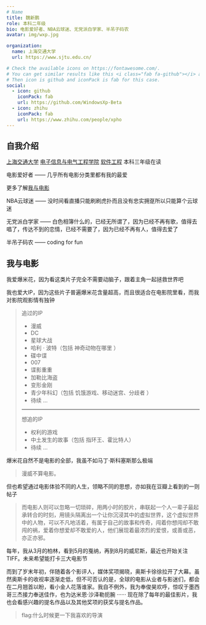 ```yaml
---
# Name
title: 魏新鹏
role: 本科二年级
bio: 电影爱好者、NBA云球迷、无党派白学家、半吊子码农
avatar: img/wxp.jpg

organization:
  name: 上海交通大学
  url: https://www.sjtu.edu.cn/

# Check the available icons on https://fontawesome.com/.
# You can get similar results like this <i class="fab fa-github"></i> after searching.
# Then icon is github and iconPack is fab for this case.
social:
  - icon: github
    iconPack: fab
    url: https://github.com/WindowsXp-Beta
  - icon: zhihu
    iconPack: fab
    url: https://www.zhihu.com/people/xpho
---
```


## 自我介绍

<a href="https://www.sjtu.edu.cn">上海交通大学</a> <a href="http://www.seiee.sjtu.edu.cn">电子信息与电气工程学院</a> <a href="http://www.se.sjtu.edu.cn">软件工程</a> 本科三年级在读

电影爱好者 —— 几乎所有电影分类里都有我的最爱

更多了解<a href="#movies">我与电影</a>

NBA云球迷 —— 没时间看直播只能刷刷虎扑而且没有忠实拥趸所以只能算个云球迷

无党派白学家 —— 白色相簿什么的，已经无所谓了，因为已经不再有歌，值得去唱了，传达不到的恋情，已经不需要了，因为已经不再有人，值得去爱了

半吊子码农 —— coding for fun

<h2 id="movies">我与电影</h2>

我爱爆米花，因为看这类片子完全不需要动脑子，跟着主角一起拯救世界吧

我也爱大IP，因为这些片子普遍爆米花含量超高，而且很适合在电影院里看，而我对影院观影情有独钟

> 追过的IP
> - 漫威
> - DC
> - 星球大战
> - 哈利 · 波特（包括 神奇动物在哪里 ）
> - 碟中谍
> - 007
> - 谍影重重
> - 加勒比海盗
> - 变形金刚
> - 青少年科幻（包括 饥饿游戏、移动迷宫、分歧者 ）
> - 待续 ...
> 
> ---
> 想追的IP
> - 权利的游戏
> - 中土发生的故事（包括 指环王、霍比特人）
> - 待续 ...

爆米花自然不是电影的全部，我虽不如马丁·斯科塞斯那么极端
> 漫威不算电影。

但也希望通过电影体验不同的人生，领略不同的思想，亦如我在豆瓣上看到的一则帖子
> 而电影人则可以忽略一切琐碎，用两小时的胶片，串联起一个人一辈子最起承转合的时刻，用镜头隔离出一个让你沉浸其中的虚拟世界，这个虚拟世界中的人物，可以不凡地活着，有属于自己的故事和传奇，闯着你想闯却不敢闯的祸，爱着你想爱却不敢爱的人，他们展现着最浓烈的爱恨，或善或恶，亦正亦邪。

每年，我从3月的柏林，看到5月的戛纳，再到8月的威尼斯，最近也开始关注TIFF。未来希望能打卡三大电影节

而到了岁末年初，伴随着各个影评人，媒体奖项揭晓，奥斯卡徐徐拉开了大幕。虽然奥斯卡的收视率逐渐走低，但不可否认的是，全球的电影从业者与影迷们，都会在二月翘首以盼，看小金人花落谁家。我自不例外，我为奉俊昊欢呼，惊叹于墨西哥三杰接力奉送佳作，也为达米恩·沙泽勒扼腕 ······ 现在除了每年的最佳影片，我也会看感兴趣的提名作品以及其他奖项的获奖与提名作品。

> flag:什么时候更一下我喜欢的导演

